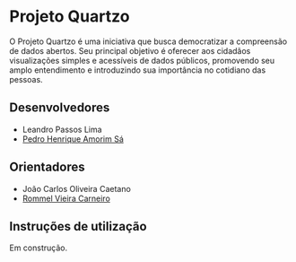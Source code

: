# Projeto Quartzo

O Projeto Quartzo é uma iniciativa que busca democratizar a compreensão de dados abertos. Seu principal objetivo é oferecer aos cidadãos visualizações simples e acessíveis de dados públicos, promovendo seu amplo entendimento e introduzindo sua importância no cotidiano das pessoas.

## Desenvolvedores

* Leandro Passos Lima
* [Pedro Henrique Amorim Sá](https://github.com/pedro-as)

## Orientadores

* João Carlos Oliveira Caetano
* [Rommel Vieira Carneiro](https://github.com/rommelcarneiro)

## Instruções de utilização

Em construção.

